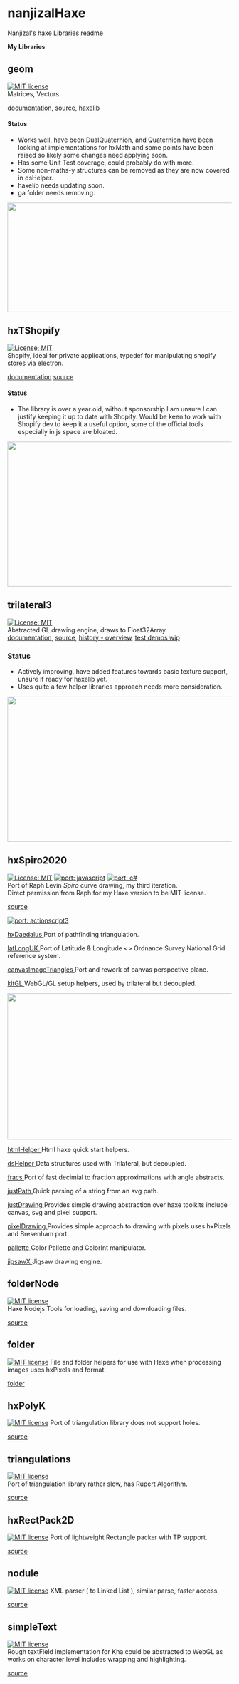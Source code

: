 # nanjizalHaxe
Nanjizal's haxe Libraries
[readme](https://nanjizallibraries.github.io/nanjizalHaxe/index.html)

__My Libraries__

## geom  
[![MIT license](https://img.shields.io/badge/License-MIT-blue.svg)](https://lbesson.mit-license.org/)  
Matrices, Vectors. 
  
[documentation](https://nanjizal.github.io/geom/pages/), [source](https://github.com/nanjizal/geom/), [haxelib](https://lib.haxe.org/p/geom/)
  
#### Status   
- Works well, have been DualQuaternion, and Quaternion have been looking at implementations for hxMath and some points have been raised so likely some changes need applying soon. 
- Has some Unit Test coverage, could probably do with more. 
- Some non-maths-y structures can be removed as they are now covered in dsHelper.  
- haxelib needs updating soon.
- ga folder needs removing.
  
<img src="https://nanjizallibraries.github.io/nanjizalHaxe/geomDox.png" width="623" height="245">
  
## hxTShopify
[![License: MIT](https://img.shields.io/badge/License-MIT-blue.svg)](https://opensource.org/licenses/MIT)  
Shopify, ideal for private applications, typedef for manipulating shopify stores via electron.  
  
[documentation](https://nanjizal.github.io/hxTShopify/pages/) [source](https://github.com/nanjizal/hxTShopify/)   

#### Status
 - The library is over a year old, without sponsorship I am unsure I can justify keeping it up to date with Shopify. Would be keen to work with Shopify dev to keep it a useful option, some of the official tools especially in js space are bloated.    
  
<img src="https://nanjizallibraries.github.io/nanjizalHaxe/hxTShopifyDox.png" width="624" height="325"> 
  
## trilateral3  
[![License: MIT](https://img.shields.io/badge/License-MIT-blue.svg)](https://opensource.org/licenses/MIT)  
Abstracted GL drawing engine, draws to Float32Array.  
[documentation](https://nanjizal.github.io/trilateral3/pages/), [source](https://github.com/nanjizal/trilateral3/), [history - overview](https://trilateralx.github.io/TrilateralDemos/), [test demos wip](https://github.com/TrilateralX/TrilateralSamples)
  
### Status  
 - Actively improving, have added features towards basic texture support, unsure if ready for haxelib yet.
 - Uses quite a few helper libraries approach needs more consideration. 
  
<img src="https://nanjizallibraries.github.io/nanjizalHaxe/trilateral3Dox.png" width="624" height="326"> 
  
## hxSpiro2020
[![License: MIT](https://img.shields.io/badge/License-MIT-blue.svg)](https://opensource.org/licenses/MIT) [![port: javascript](https://img.shields.io/badge/port-javascript-red.svg)](https://github.com/be5invis/libspiro-js) [![port: c#](https://img.shields.io/badge/port-c%23-blue.svg)](https://github.com/wieslawsoltes/SpiroNet)    
Port of Raph Levin *Spiro* curve drawing, my third iteration.  
Direct permission from Raph for my Haxe version to be MIT license.   

[source ](https://github.com/nanjizal/hxSpiro2020/)
 
[![port: actionscript3](https://img.shields.io/badge/port-actionscript3-yellow.svg)](https://code.google.com/archive/p/daedalus-lib/)  


[hxDaedalus ](https://github.com/hxDaedalus)Port of pathfinding 
triangulation.
  
[latLongUK ](https://nanjizal.github.io/latLongUK/pages/index.html) Port 
of Latitude & Longitude <> Ordnance Survey National
Grid reference system.  
  
[canvasImageTriangles ](https://github.com/nanjizal/canvasImageTriangle) 
Port and rework of canvas perspective plane.  
  
[kitGL ](https://nanjizal.github.io/kitGL/pages/index.html)  WebGL/GL setup helpers, used by trilateral but decoupled.  
  
<img src="https://nanjizallibraries.github.io/nanjizalHaxe/kitGLDox.png" width="625" height="328"> 
    
[ htmlHelper ](https://nanjizal.github.io/htmlHelper/pages/)  Html haxe quick start helpers.  
  
[ dsHelper ](https://nanjizal.github.io/dsHelper/pages/index.html?v=1)   Data structures used with Trilateral, but decoupled.  
  
[ fracs ](https://github.com/nanjizal/fracs) Port of fast decimial to fraction approximations with angle abstracts.  
  
[ justPath ](https://github.com/nanjizal/justPath) Quick parsing of a string from an svg path.  
  
[ justDrawing ](https://github.com/nanjizal/justDrawing) Provides simple drawing abstraction over haxe toolkits include canvas, svg and pixel support.  
  
[ pixelDrawing ](https://github.com/nanjizal/pixelDrawing) Provides simple approach to drawing with pixels uses hxPixels and Bresenham port.  
  
[ pallette ](https://nanjizal.github.io/pallette/pages/) Color Pallette and ColorInt manipulator.  
  
[ jigsawX ](https://github.com/nanjizal/JigsawX) Jigsaw drawing engine.  

## folderNode
[![MIT license](https://img.shields.io/badge/License-MIT-blue.svg)](https://lbesson.mit-license.org/)  
Haxe Nodejs Tools for loading, saving and downloading files.  
  
[ source ](https://nanjizal.github.io/folderNode/pages/index.html?i=1)   
  
## folder
[![MIT license](https://img.shields.io/badge/License-MIT-blue.svg)](https://lbesson.mit-license.org/)
File and folder helpers for use with Haxe when processing images uses hxPixels and format.  
    
[ folder ](https://github.com/nanjizal/folder) 
  
## hxPolyK
[![MIT license](https://img.shields.io/badge/License-MIT-blue.svg)](https://lbesson.mit-license.org/)
Port of triangulation library does not support holes. 

[ source ](https://github.com/nanjizal/hxPolyK)  

## triangulations
[![MIT license](https://img.shields.io/badge/License-MIT-blue.svg)](https://lbesson.mit-license.org/)  
Port of triangulation library rather slow, has Rupert Algorithm.  
  
[ source ](https://rawgit.com/nanjizal/triangulationsWebGLtest/master/doc/pages/index.html) 

## hxRectPack2D
[![MIT license](https://img.shields.io/badge/License-MIT-blue.svg)](https://lbesson.mit-license.org/)
Port of lightweight Rectangle packer with TP support.  

[ source ](https://github.com/nanjizal/hxRectPack2D) 

## nodule
[![MIT license](https://img.shields.io/badge/License-MIT-blue.svg)](https://lbesson.mit-license.org/)
XML parser ( to Linked List ), similar parse, faster access. 
   
[ source ](https://github.com/nanjizal/Nodule) 

## simpleText
[![MIT license](https://img.shields.io/badge/License-MIT-blue.svg)](https://lbesson.mit-license.org/)  
Rough textField implementation for Kha could be abstracted to WebGL as works on character level includes wrapping and highlighting.  

[ source ](https://github.com/nanjizal/SimpleText)   
